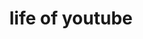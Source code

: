 ---
pid: CH14
title: life of youtube
location_transcription: Independence mall
zipcode: 
outside_phl: 
neighborhood: 
age: '11'
age_range: 6-13
instagram: 
image_file_name: CH_14.jpg
proposal_transcription: I was inspired. You can be too.
topic: Pop Culture,Technology,Uplifting
topic_summary: 0, 0, 0
type: Digital,Interactive
keywords_other: 
credit: Nathaniel Cook
image_labels: A computer screen with the Youtube logo
twitter: 
facebook: 
permalink: "/monuments/ch14/"
layout: item-page
---
